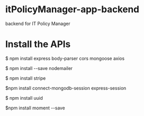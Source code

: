 # itPolicyManager-app-backend
backend for IT Policy Manager

# Install the APIs
$ npm install express body-parser cors mongoose axios

$ npm install --save nodemailer

$ npm install stripe

$npm install connect-mongodb-session express-session

$ npm install uuid

$npm install moment --save
